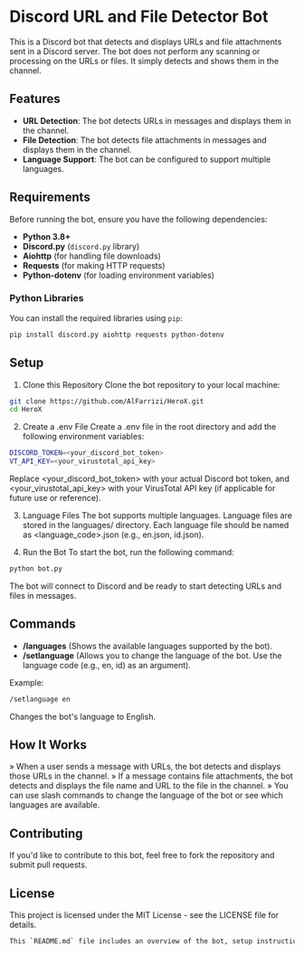# Discord URL and File Detector Bot

This is a Discord bot that detects and displays URLs and file attachments sent in a Discord server. The bot does not perform any scanning or processing on the URLs or files. It simply detects and shows them in the channel.

## Features

- **URL Detection**: The bot detects URLs in messages and displays them in the channel.
- **File Detection**: The bot detects file attachments in messages and displays them in the channel.
- **Language Support**: The bot can be configured to support multiple languages.

## Requirements

Before running the bot, ensure you have the following dependencies:

- **Python 3.8+**
- **Discord.py** (`discord.py` library)
- **Aiohttp** (for handling file downloads)
- **Requests** (for making HTTP requests)
- **Python-dotenv** (for loading environment variables)

### Python Libraries

You can install the required libraries using `pip`:

```bash
pip install discord.py aiohttp requests python-dotenv
```

## Setup
1. Clone this Repository
Clone the bot repository to your local machine:
```bash
git clone https://github.com/AlFarrizi/HeroX.git
cd HeroX
```

2. Create a .env File
Create a .env file in the root directory and add the following environment variables:
```bash
DISCORD_TOKEN=<your_discord_bot_token>
VT_API_KEY=<your_virustotal_api_key>
```
Replace <your_discord_bot_token> with your actual Discord bot token, and <your_virustotal_api_key> with your VirusTotal API key (if applicable for future use or reference).

3. Language Files
The bot supports multiple languages. Language files are stored in the languages/ directory. Each language file should be named as <language_code>.json (e.g., en.json, id.json).

4. Run the Bot
To start the bot, run the following command:
```bash
python bot.py
```
The bot will connect to Discord and be ready to start detecting URLs and files in messages.

## Commands
- **/languages** (Shows the available languages supported by the bot).
- **/setlanguage** (Allows you to change the language of the bot. Use the language code (e.g., en, id) as an argument).

Example:
```bash
/setlanguage en
```
Changes the bot's language to English.

## How It Works
» When a user sends a message with URLs, the bot detects and displays those URLs in the channel.
» If a message contains file attachments, the bot detects and displays the file name and URL to the file in the channel.
» You can use slash commands to change the language of the bot or see which languages are available.

## Contributing
If you'd like to contribute to this bot, feel free to fork the repository and submit pull requests.

## License
This project is licensed under the MIT License - see the LICENSE file for details.
```bash
This `README.md` file includes an overview of the bot, setup instructions, command usage, and other helpful information for setting up and running the bot. Let me know if you need further changes or additions!
```
